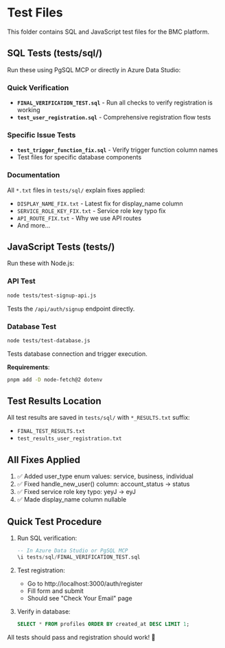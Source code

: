 # Test Files

This folder contains SQL and JavaScript test files for the BMC platform.

## SQL Tests (tests/sql/)

Run these using PgSQL MCP or directly in Azure Data Studio:

### Quick Verification
- **`FINAL_VERIFICATION_TEST.sql`** - Run all checks to verify registration is working
- **`test_user_registration.sql`** - Comprehensive registration flow tests

### Specific Issue Tests
- **`test_trigger_function_fix.sql`** - Verify trigger function column names
- Test files for specific database components

### Documentation
All `*.txt` files in `tests/sql/` explain fixes applied:
- `DISPLAY_NAME_FIX.txt` - Latest fix for display_name column
- `SERVICE_ROLE_KEY_FIX.txt` - Service role key typo fix
- `API_ROUTE_FIX.txt` - Why we use API routes
- And more...

## JavaScript Tests (tests/)

Run these with Node.js:

### API Test
```bash
node tests/test-signup-api.js
```
Tests the `/api/auth/signup` endpoint directly.

### Database Test
```bash
node tests/test-database.js
```
Tests database connection and trigger execution.

**Requirements**: 
```bash
pnpm add -D node-fetch@2 dotenv
```

## Test Results Location

All test results are saved in `tests/sql/` with `*_RESULTS.txt` suffix:
- `FINAL_TEST_RESULTS.txt`
- `test_results_user_registration.txt`

## All Fixes Applied

1. ✅ Added user_type enum values: service, business, individual
2. ✅ Fixed handle_new_user() column: account_status → status  
3. ✅ Fixed service role key typo: yeyJ → eyJ
4. ✅ Made display_name column nullable

## Quick Test Procedure

1. Run SQL verification:
   ```sql
   -- In Azure Data Studio or PgSQL MCP
   \i tests/sql/FINAL_VERIFICATION_TEST.sql
   ```

2. Test registration:
   - Go to http://localhost:3000/auth/register
   - Fill form and submit
   - Should see "Check Your Email" page

3. Verify in database:
   ```sql
   SELECT * FROM profiles ORDER BY created_at DESC LIMIT 1;
   ```

All tests should pass and registration should work! 🎉
